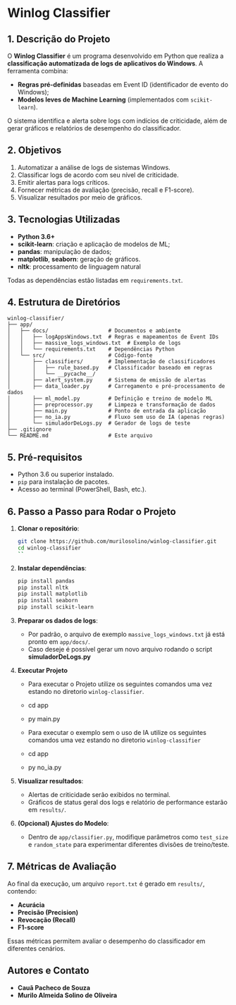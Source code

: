 # Winlog Classifier

## 1. Descrição do Projeto

O **Winlog Classifier** é um programa desenvolvido em Python que realiza a **classificação automatizada de logs de aplicativos do Windows**. A ferramenta combina:

* **Regras pré-definidas** baseadas em Event ID (identificador de evento do Windows);
* **Modelos leves de Machine Learning** (implementados com `scikit-learn`).

O sistema identifica e alerta sobre logs com indícios de criticidade, além de gerar gráficos e relatórios de desempenho do classificador.

## 2. Objetivos

1. Automatizar a análise de logs de sistemas Windows.
2. Classificar logs de acordo com seu nível de criticidade.
3. Emitir alertas para logs críticos.
4. Fornecer métricas de avaliação (precisão, recall e F1-score).
5. Visualizar resultados por meio de gráficos.

## 3. Tecnologias Utilizadas

* **Python 3.6+**
* **scikit-learn**: criação e aplicação de modelos de ML;
* **pandas**: manipulação de dados;
* **matplotlib**, **seaborn**: geração de gráficos.
* **nltk**: processamento de linguagem natural

Todas as dependências estão listadas em `requirements.txt`.

## 4. Estrutura de Diretórios

```
winlog-classifier/
├── app/
│   ├── docs/                   # Documentos e ambiente
│   │   ├── logAppsWindows.txt  # Regras e mapeamentos de Event IDs
│   │   ├── massive_logs_windows.txt  # Exemplo de logs
│   │   └── requirements.txt    # Dependências Python
│   └── src/                    # Código-fonte
│       ├── classifiers/        # Implementação de classificadores
│       │   ├── rule_based.py   # Classificador baseado em regras
│       │   └── __pycache__/
│       ├── alert_system.py     # Sistema de emissão de alertas
│       ├── data_loader.py      # Carregamento e pré-processamento de dados
│       ├── ml_model.py         # Definição e treino de modelo ML
│       ├── preprocessor.py     # Limpeza e transformação de dados
│       ├── main.py             # Ponto de entrada da aplicação
│       ├── no_ia.py            # Fluxo sem uso de IA (apenas regras)
│       └── simuladorDeLogs.py  # Gerador de logs de teste
├── .gitignore
└── README.md                   # Este arquivo
```

## 5. Pré-requisitos

* Python 3.6 ou superior instalado.
* `pip` para instalação de pacotes.
* Acesso ao terminal (PowerShell, Bash, etc.).

## 6. Passo a Passo para Rodar o Projeto

1. **Clonar o repositório**:

   ```bash
   git clone https://github.com/murilosolino/winlog-classifier.git
   cd winlog-classifier
   ``
3. **Instalar dependências**:

   ```bash
   pip install pandas
   pip install nltk
   pip install matplotlib
   pip install seaborn
   pip install scikit-learn
   ```

4. **Preparar os dados de logs**:

   * Por padrão, o arquivo de exemplo `massive_logs_windows.txt` já está pronto em `app/docs/`.
   * Caso deseje é possível gerar um novo arquivo rodando o script **simuladorDeLogs.py**

5. **Executar Projeto**
    * Para executar o Projeto utilize os seguintes comandos uma vez estando no diretorio `winlog-classifier`.
    * cd app
    * py main.py 

    * Para executar o exemplo sem o uso de IA utilize os seguintes comandos uma vez estando no diretorio `winlog-classifier`
    * cd app
    * py no_ia.py 

6. **Visualizar resultados**:

   * Alertas de criticidade serão exibidos no terminal.
   * Gráficos de status geral dos logs e relatório de performance estarão em `results/`.

7. **(Opcional) Ajustes do Modelo**:

   * Dentro de `app/classifier.py`, modifique parâmetros como `test_size` e `random_state` para experimentar diferentes divisões de treino/teste.

## 7. Métricas de Avaliação

Ao final da execução, um arquivo `report.txt` é gerado em `results/`, contendo:

* **Acurácia**
* **Precisão (Precision)**
* **Revocação (Recall)**
* **F1-score**

Essas métricas permitem avaliar o desempenho do classificador em diferentes cenários.

## Autores e Contato

* **Cauã Pacheco de Souza**
* **Murilo Almeida Solino de Oliveira**
